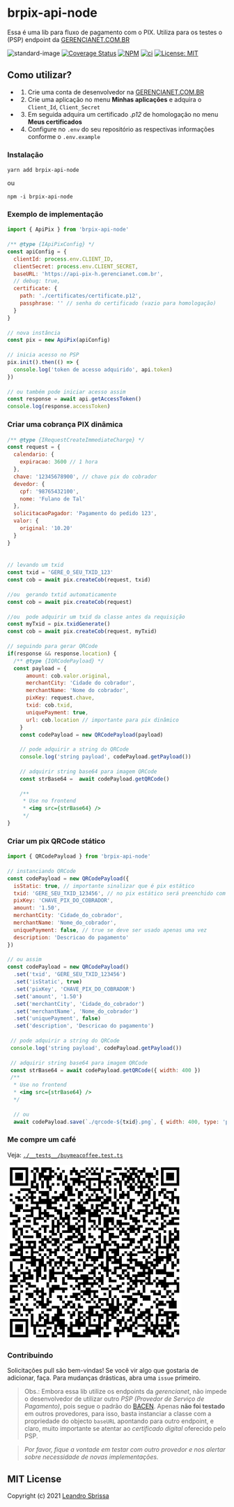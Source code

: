 # brpix-api-node
Essa é uma lib para fluxo de pagamento com o PIX. Utiliza para os testes o (PSP) endpoint da [GERENCIANET.COM.BR](https://gerencianet.com.br/pix/)

![standard-image](https://img.shields.io/badge/code%20style-standard-brightgreen.svg) [![Coverage Status](https://coveralls.io/repos/github/leguass7/brpix-api-node/badge.svg?branch=master)](https://coveralls.io/github/leguass7/brpix-api-node?branch=master) [![NPM](https://img.shields.io/npm/v/brpix-api-node.svg)](https://www.npmjs.com/package/brpix-api-node) [![ci](https://github.com/leguass7/brpix-api-node/actions/workflows/deploy.yml/badge.svg?branch=master)](https://github.com/leguass7/brpix-api-node/actions/workflows/deploy.yml) [![License: MIT](https://img.shields.io/badge/License-MIT-yellow.svg)](https://opensource.org/licenses/MIT)
## Como utilizar?
 - 1) Crie uma conta de desenvolvedor na [GERENCIANET.COM.BR](https://gerencianet.com.br/pix/)
 - 2) Crie uma aplicação no menu **Minhas aplicações** e adquira o ```Client_Id```, ```Client_Secret```
 - 3) Em seguida adquira um certificado *.p12* de homologação no menu **Meus certificados** 
 - 4) Configure no ```.env``` do seu repositório as respectivas informações conforme o ```.env.example```

### Instalação
```
yarn add brpix-api-node
``` 
ou 
```
npm -i brpix-api-node
```

### Exemplo de implementação
```js
import { ApiPix } from 'brpix-api-node'

/** @type {IApiPixConfig} */
const apiConfig = {
  clientId: process.env.CLIENT_ID,
  clientSecret: process.env.CLIENT_SECRET,
  baseURL: 'https://api-pix-h.gerencianet.com.br',
  // debug: true,
  certificate: {
    path: './certificates/certificate.p12',
    passphrase: '' // senha do certificado (vazio para homologação)
  }
}

// nova instância 
const pix = new ApiPix(apiConfig)

// inicia acesso no PSP
pix.init().then(() => {
  console.log('token de acesso adquirido', api.token)
})

// ou também pode iniciar acesso assim
const response = await api.getAccessToken()
console.log(response.accessToken)
```

### Criar uma cobrança PIX dinâmica

```js
/** @type {IRequestCreateImmediateCharge} */
const request = {
  calendario: {
    expiracao: 3600 // 1 hora
  },
  chave: '12345678900', // chave pix do cobrador
  devedor: {
    cpf: '98765432100',
    nome: 'Fulano de Tal'
  },
  solicitacaoPagador: 'Pagamento do pedido 123',
  valor: {
    original: '10.20'
  }
}


// levando um txid
const txid = 'GERE_O_SEU_TXID_123'
const cob = await pix.createCob(request, txid)

//ou  gerando txtid automaticamente
const cob = await pix.createCob(request)

//ou  pode adquirir um txid da classe antes da requisição
const myTxid = pix.txidGenerate()
const cob = await pix.createCob(request, myTxid)

// seguindo para gerar QRCode
if(response && response.location) {
  /** @type {IQRCodePayload} */
  const payload = {
      amount: cob.valor.original,
      merchantCity: 'Cidade do cobrador',
      merchantName: 'Nome do cobrador', 
      pixKey: request.chave,
      txid: cob.txid,
      uniquePayment: true,
      url: cob.location // importante para pix dinâmico
    }
    const codePayload = new QRCodePayload(payload)

    // pode adquirir a string do QRCode
    console.log('string payload', codePayload.getPayload()) 

    // adquirir string base64 para imagem QRCode
    const strBase64 =  await codePayload.getQRCode()

    /** 
     * Use no frontend
     * <img src={strBase64} />
     */
}

```

### Criar um pix QRCode stático

```javascript
import { QRCodePayload } from 'brpix-api-node'

// instanciando QRCode
const codePayload = new QRCodePayload({
  isStatic: true, // importante sinalizar que é pix estático
  txid: 'GERE_SEU_TXID_123456', // no pix estático será preenchido com '***' automaticamente
  pixKey: 'CHAVE_PIX_DO_COBRADOR',
  amount: '1.50',
  merchantCity: 'Cidade_do_cobrador',
  merchantName: 'Nome_do_cobrador',
  uniquePayment: false, // true se deve ser usado apenas uma vez
  description: 'Descricao do pagamento'
})

// ou assim 
const codePayload = new QRCodePayload()
  .set('txid', 'GERE_SEU_TXID_123456')
  .set('isStatic', true)
  .set('pixKey', 'CHAVE_PIX_DO_COBRADOR')
  .set('amount', '1.50')
  .set('merchantCity', 'Cidade_do_cobrador')
  .set('merchantName', 'Nome_do_cobrador')
  .set('uniquePayment', false)
  .set('description', 'Descricao do pagamento')

 // pode adquirir a string do QRCode
 console.log('string payload', codePayload.getPayload()) 

 // adquirir string base64 para imagem QRCode
 const strBase64 = await codePayload.getQRCode({ width: 400 })
 /** 
  * Use no frontend
  * <img src={strBase64} />
  */

  // ou 
  await codePayload.save(`./qrcode-${txid}.png`, { width: 400, type: 'png' })

```

### Me compre um café
 Veja: [```./__tests__/buymeacoffee.test.ts```](./__tests__/buymeacoffee.test.ts)

 ![QRCODE](.github/qrcode.png)


### Contribuindo
Solicitações pull são bem-vindas! Se você vir algo que gostaria de adicionar, faça. Para mudanças drásticas, abra uma ```issue``` primeiro.
> Obs.: Embora essa lib utilize os endpoints da *gerencianet*, não impede o desenvolvedor de utilizar outro *PSP (Provedor de Serviço de Pagamento)*, pois segue o padrão do [BACEN](https://www.bcb.gov.br/estabilidadefinanceira/pix). Apenas **não foi testado** em outros provedores, para isso, basta instanciar a classe com a propriedade do objecto ```baseURL``` apontando para outro endpoint, e claro, muito importante se atentar ao *certificado digital* oferecido pelo PSP. 

> *Por favor, fique a vontade em testar com outro provedor e nos alertar sobre necessidade de novas implementações.*
## MIT License

Copyright (c) 2021 [Leandro Sbrissa](https://github.com/leguass7)
